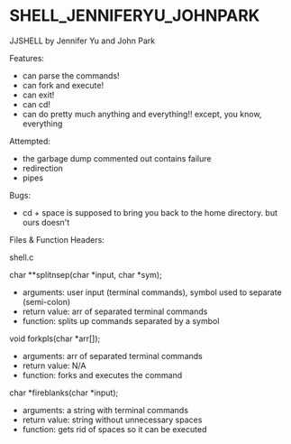 # SHELL_JENNIFERYU_JOHNPARK
JJSHELL
by Jennifer Yu and John Park

Features:
- can parse the commands!
- can fork and execute!
- can exit!
- can cd!
- can do pretty much anything and everything!! except, you know, everything

Attempted:
- the garbage dump commented out contains failure
- redirection
- pipes

Bugs:
- cd + space is supposed to bring you back to the home directory. but ours doesn't

Files & Function Headers:

shell.c

char **splitnsep(char *input, char *sym);

 * arguments: user input (terminal commands), symbol used to separate (semi-colon)
 * return value: arr of separated terminal commands
 * function: splits up commands separated by a symbol


void forkpls(char *arr[]);

 * arguments: arr of separated terminal commands
 * return value: N/A
 * function: forks and executes the command

char *fireblanks(char *input);

 * arguments: a string with terminal commands
 * return value: string without unnecessary spaces
 * function: gets rid of spaces so it can be executed
